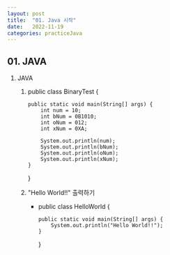```yaml
---
layout: post
title:  "01. Java 시작"
date:   2022-11-19
categories: practiceJava
---
```


## 01. JAVA

01. JAVA
    1)  public class BinaryTest {

            public static void main(String[] args) {
                int num = 10;
                int bNum = 0B1010;
                int oNum = 012;
                int xNum = 0XA;
                
                System.out.println(num);
                System.out.println(bNum);
                System.out.println(oNum);
                System.out.println(xNum);
            }
        }

    2) "Hello World!!" 출력하기
        
        -   public class HelloWorld {

                public static void main(String[] args) {
                    System.out.println("Hello World!!");
                }
        
            }
